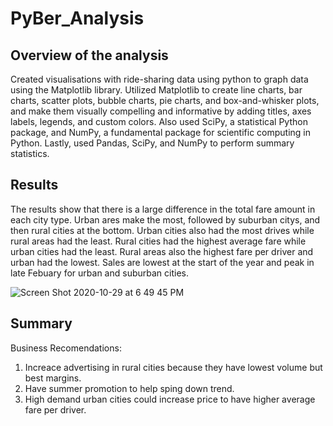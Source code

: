 # PyBer_Analysis
## Overview of the analysis

Created visualisations with ride-sharing data using python to graph data using the Matplotlib library. Utilized Matplotlib to create line charts, bar charts, scatter plots, bubble charts, pie charts, and box-and-whisker plots, and make them visually compelling and informative by adding titles, axes labels, legends, and custom colors. Also used SciPy, a statistical Python package, and NumPy, a fundamental package for scientific computing in Python. Lastly, used Pandas, SciPy, and NumPy to perform summary statistics.

## Results
The results show that there is a large difference in the total fare amount in each city type. Urban ares make the most, followed by suburban citys, and then rural cities at the bottom. Urban cities also had the most drives while rural areas had the least. Rural cities had the highest average fare while urban cities had the least. Rural areas also the highest fare per driver and urban had the lowest. Sales are lowest at the start of the year and peak in late Febuary for urban and suburban cities. 



![Screen Shot 2020-10-29 at 6 49 45 PM](https://user-images.githubusercontent.com/16258584/97645261-6de30b00-1a1a-11eb-96bb-9a6cf3617ac7.png)

## Summary 
Business Recomendations:
1. Increace advertising in rural cities because they have lowest volume but best margins.
2. Have summer promotion to help sping down trend.
3. High demand urban cities could increase price to have higher average fare per driver. 

